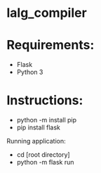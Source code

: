 # lalg_compiler

# Requirements:
 - Flask 
 - Python 3
# Instructions:
 - python -m install pip
 - pip install flask

Running application:
   - cd [root directory]
   - python -m flask run
 

 
